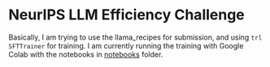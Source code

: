 # NeurIPS LLM Efficiency Challenge

Basically, I am trying to use the llama_recipes for submission, and using `trl SFTTrainer` for training.
I am currently running the training with Google Colab with the notebooks in [notebooks](./notebooks) folder.
